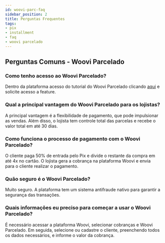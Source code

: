 ```yaml
---
id: woovi-parc-faq
sidebar_position: 2
title: Perguntas Frequentes
tags:
- pix
- installment
- faq
- woovi parcelado
---
```


## Perguntas Comuns - Woovi Parcelado

### Como tenho acesso ao Woovi Parcelado?
Dentro da plataforma acesso do tutorial do Woovi Parcelado clicando [aqui](https://app.openpix.com/home/charges/pix-credit-card) e solicite acesso a feature.

### Qual a principal vantagem do Woovi Parcelado para os lojistas?
A principal vantagem é a flexibilidade de pagamento, que pode impulsionar as vendas. Além disso, o lojista tem controle total das parcelas e recebe o valor total em até 30 dias.

### Como funciona o processo de pagamento com o Woovi Parcelado?
O cliente paga 50% de entrada pelo Pix e divide o restante da compra em até 4x no cartão. O lojista gera a cobrança na plataforma Woovi e envia para o cliente realizar o pagamento.

### Quão seguro é o Woovi Parcelado?
Muito seguro. A plataforma tem um sistema antifraude nativo para garantir a segurança das transações.

### Quais informações eu preciso para começar a usar o Woovi Parcelado?
É necessário acessar a plataforma Woovi, selecionar cobranças e Woovi Parcelado. Em seguida, selecione ou cadastre o cliente, preenchendo todos os dados necessários, e informe o valor da cobrança.